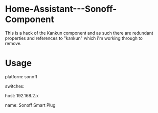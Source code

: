 # Home-Assistant---Sonoff-Component

This is a hack of the Kankun component and as such there are redundant properties and references to "kankun" which i'm working through to remove.

# Usage

platform: sonoff

switches:

  host: 192.168.2.x

  name: Sonoff Smart Plug
